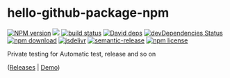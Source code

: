 # hello-github-package-npm

[![NPM version][npm-image]][npm-url]
![][workflows-badge-image]
[![build status][travis-image]][travis-url]
[![David deps][david-image]][david-url]
[![devDependencies Status][david-dev-image]][david-dev-url]
[![npm download][download-image]][download-url]
[![jsdelivr][jsdelivr-image]][jsdelivr-url]
[![semantic-release][semantic-image]][semantic-url]
[![npm license][license-image]][download-url]

[npm-image]: https://img.shields.io/npm/v/@cycjimmy/hello-github-package-npm.svg?style=flat-square
[npm-url]: https://npmjs.org/package/@cycjimmy/hello-github-package-npm
[workflows-badge-image]: https://github.com/cycjimmy/hello-github-package-npm/workflows/Test%20CI/badge.svg
[travis-image]: https://img.shields.io/travis/cycjimmy/hello-github-package-npm.svg?style=flat-square
[travis-url]: https://travis-ci.org/cycjimmy/hello-github-package-npm
[david-image]: https://img.shields.io/david/cycjimmy/hello-github-package-npm.svg?style=flat-square
[david-url]: https://david-dm.org/cycjimmy/hello-github-package-npm
[david-dev-image]: https://david-dm.org/cycjimmy/hello-github-package-npm/dev-status.svg?style=flat-square
[david-dev-url]: https://david-dm.org/cycjimmy/hello-github-package-npm?type=dev
[download-image]: https://img.shields.io/npm/dm/@cycjimmy/hello-github-package-npm.svg?style=flat-square
[download-url]: https://npmjs.org/package/@cycjimmy/hello-github-package-npm
[jsdelivr-image]: https://data.jsdelivr.com/v1/package/npm/@cycjimmy/hello-github-package-npm/badge
[jsdelivr-url]: https://www.jsdelivr.com/package/npm/@cycjimmy/hello-github-package-npm
[license-image]: https://img.shields.io/npm/l/@cycjimmy/hello-github-package-npm.svg?style=flat-square
[semantic-url]: https://github.com/semantic-release/semantic-release
[semantic-image]: https://img.shields.io/badge/%20%20%F0%9F%93%A6%F0%9F%9A%80-semantic--release-e10079.svg

Private testing for Automatic test, release and so on

([Releases](https://github.com/cycjimmy/hello-github-package-npm/releases) | [Demo](https://cycjimmy.github.io/hello-github-package-npm/))
